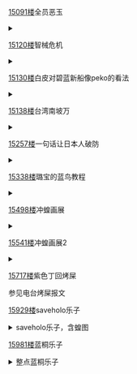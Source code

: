 [15091楼](https://bbs.nga.cn/read.php?tid=27130525&page=755#l15091)全员恶玉

<details>
  <summary></summary>
  
  <img src="https://img4.nga.178.com/ngabbs/post/smile/ac15.png"></img>某被盗的弯友烤肉人下面的评论……

  <img src="https://img.nga.178.com/attachments/mon_202106/23/-zue37Q2o-86nqK1dT3cSk6-6g.jpg"></img>

  <div style="color:red;font-size:20px;font-weight:bolder">《全员恶玉》</div>
  
</details>

[15120楼](https://bbs.nga.cn/read.php?tid=27130525&page=757#l15120)智械危机

<details>
  <summary></summary>
  
  <img src="https://img4.nga.178.com/ngabbs/post/smile/ac15.png"></img>太哈人了

  <img src="https://img.nga.178.com/attachments/mon_202106/23/-zue37Q2o-fbe5K13T1kSgr-8f.jpg"></img>
  
</details>

[15130楼](https://bbs.nga.cn/read.php?tid=27130525&page=757#l15130)白皮对碧蓝新船像peko的看法

<details>
  <summary></summary>
  
  典！<img src="https://img.nga.178.com/attachments/mon_202106/23/-zue37Q2o-j63wZsT3cSu0-xu.jpg.medium.jpg"></img>
  
</details>

[15138楼](https://bbs.nga.cn/read.php?tid=27130525&page=757#l15138)台湾南坡万

<details>
  <summary></summary>
  
  <img src="https://img.nga.178.com/attachments/mon_202106/23/-zue37Q2o-4kwK19T1kSg6-54.jpg"></img>
  <div style="font-size:20px;font-weight:bolder">南波湾！！！！！！！！！</div>
  
</details>

[15257楼](https://bbs.nga.cn/read.php?tid=27130525&page=763#l15257)一句话让日本人破防

<details>
  <summary></summary>
  
  绷不住了xdm<img src="https://img.nga.178.com/attachments/mon_202106/23/-zue37Q2o-haolK1wT3cSjf-j7.jpg"></img>

  <img src="https://img.nga.178.com/attachments/mon_202106/23/-zue37Q2o-jyelKbT1kSh1-23.jpg"></img>
  
</details>

[15338楼](https://bbs.nga.cn/read.php?tid=27130525&page=767#l15338)璐宝的蓝鸟教程

<details>
  <summary></summary>
  
  大家好，这里是璐宝。

  在七月一号当天，可以预见蓝鸟一定会涌入大量桐生会和其他大家庭mmr，因此需要更多人手加入蓝鸟战场。

  璐宝在此号召：任何条件允许的各位都请尽量在七月一号当天参与作战<img src="https://img4.nga.178.com/ngabbs/post/smile/ac37.png"></img>

  因为蓝鸟机制的特殊性，请大家尽量提前5天准备好蓝鸟冲蝗号，以下是准备教程链接：

  https://hackmd.io/@BLUE-CAP-SAME/bluebird

  稍后会放在外面单独发帖并附上包含各种工具的便携式浏览器懒人包下载地址~

  <details>
    <summary></summary>
    开始还在纳闷为什么外面发不了，后来才明白要发至少5帖才能单独发新主题<img src="https://img4.nga.178.com/ngabbs/post/smile/ac26.png"></img>
  </details>

</details>

[15498楼](https://bbs.nga.cn/read.php?tid=27130525&page=775#l15498)冲蝗画展

<details>
  <summary></summary>
  
  要是被吞就当图床用了，反正冲蝗画展准备在楼外办的。

  ***

  **《中国安迪给桐生会会长的回信》**

  外文名：Reply of the CNandy to CocoKaicho
  
  作者：伊利亚·叶菲莫维奇·图图
  
  创作时间：2021年春
  
  现收藏地：蓝桐会艺术展览馆
  
  画作类型：油画
  
  材质：画布 油彩
  
  规格：纵708px；横1200px

  <img src="https://img.nga.178.com/attachments/mon_202106/23/-zue37Q2o-6qu4Z1sT3cSxc-jo.jpg.medium.jpg"></img>

  在安迪收到蝗funcb的信件后，安迪们决定答复给蝗宝以一封充满下流侮辱与亵渎语言的回信。油画表现了乐子人们绞尽脑汁想脏话的场景。

  <br>
  
  **艺术鉴赏**

  画家以明亮的场景和精心选择的人物姿态，从侧面烘托了现场的欢乐气氛，与画面最中间负责起草的乐子人担心用词被泥潭屏蔽的神情形成鲜明对比，增强了画面的冲击力。

  <details>
    <summary>回信的不完整内容(注：原信件受到了一定损毁)</summary>
  
    “哦蝗宝，猴楼的恶魔，该死的魔鬼的狐朋狗友，路西法他本人的走狗。你用你的***都杀不死一只刺猬，算哪门子的极道会长？孝子拉*，你家桐生会吃。你这个**的**，不该来管台湾省的事；我们不怕你的孝子，大海和陆地作证我们会与你作战，****。
    
    你这个猴楼的**，nga修车轮子的，v吧酿啤酒的，蓝鸟*山羊的，5厕的猪倌，4厕的*猪，b站的小偷，红迪的娈童，自己直播间的刽子手；全世界和全冥界的傻瓜，真主面前的**，毒蛇的**，老子**里的一根筋。你这**的鼻涕，母驴的**，待宰的野*，没受过洗的脑门；****去吧！
    
    那么我们中国安迪向你这**宣布，你连给holo信养*都不配。现在我们可以收笔了。因为我们就不知道时日也根本没有历法，日月当空，年岁随神，我们这里的一天和你们那里的一天是一样的！为了这个来舔我们的**吧！ ”
  
  </details>
  
  <br>

  <br>

  <br>

  **《河边上的桐生会会员》**

  外文名：Kiryu Kai Member on the River
  
  作者：伊利亚·叶菲莫维奇·图图
  
  创作时间：2021年
  
  现收藏地：蓝桐会艺术展览馆
  
  画作类型：布面油画
  
  规格：纵548px；横1280px

  <img src="https://img.nga.178.com/attachments/mon_202106/23/-zue37Q2o-5xomZxT3cSzk-f8.jpg"></img>

  该画描绘了被烈日炙烤的焦黄的河岸上，蝗孝子们拉着无法起帆的货船随着队伍向前挪动的景象。画面中的孝子们都弯着腰低着头，拖着沉重的脚步，魔怔了一样，似乎已经习惯了这样日日麻木的直播。

  <br>

  **艺术鉴赏**

  画家以迷蒙的色调与空旷的空间构图，写实的笔触，将蝗孝子们魔怔麻木的神情刻画得入木三分。寸步难行的货船象征直播能力不进反退的蝗宝，对应画面远处轰鸣的汽船与轻快的帆船，被称为冲蝗画展中批判现实主义的油画杰作之一。

  <br>

  <br>

  <br>

  **《太空人狼之图》**

  外文名：The Woodblock Prints of Among Us 宇宙人狼之図

  作者：胡 図図
  
  创作时间：2021年2月
  
  现收藏地：蓝桐会艺术展览馆
  
  画作类型：浮世绘
  
  规格：纵640px；横1309px

  <img src="https://img.nga.178.com/attachments/mon_202106/23/-zue37Q2o-43etZ1mT3cS10d-hs.jpg.medium.jpg"></img>

  这幅浮世绘描绘了第一次太空狼人杀观众参加回的场景，虚拟圣乔治ANDY老哥利用游戏中的混乱，成功发动“shame on you”言弹导致蝗宝破防的场面。
  
  因为场面混乱，蝗孝子们至今都没人知道，到底是谁刺杀了蝗宝。

</details>

[15541楼](https://bbs.nga.cn/read.php?tid=27130525&page=778#l15541)冲蝗画展2

<details>
  <summary></summary>
  
  **《围攻下的蝗粉》**

  外文名：Kiryu Kai Member Under Siege

  作者：费迪南德·维克多·尤金·神城ふゆな

  创作时间：2021年6月22日

  现收藏地：蓝桐会艺术展览馆

  画作类型：油画

  规格：纵788px；横1024px

  <img src="https://img.nga.178.com/attachments/mon_202106/23/-zue37Q2o-807yXbZ35T3cSsg-lw.png"></img>

  这幅油画描绘了在冲蝗长期围城战中蝗粉们的抵抗安迪的一幕，画面中的一位蝗粉警惕得看着战场中的安迪们，躲在掩体中，生怕鬼图使徒轰炸到自己；另一位蝗粉则疲惫的倒在地上，似乎已经放弃了抵抗。

  <br>

  **艺术鉴赏**

  这位年轻的萝莉画家并没有选择正面画出冲蝗战场的战争场面，而是选择单独刻画蝗粉在防空洞中的模样，将蝗粉在长期围城下紧张又疲惫的神态着重表现出来。以以小见大的手法，侧面表现了长期围城战中安迪们坚持不懈的精神与愚公移山坚持冲蝗的坚定信念

  <br>

  <br>

  <br>

  **《“仍存于此”》**

  外文名："I'm still here"

  作者：夕提

  创作时间：2021年6月10日

  现收藏地：蓝桐会艺术展览馆海外分馆

  画作类型：漫画

  规格：纵2304px；横4096px

  <img src="https://img.nga.178.com/attachments/mon_202106/23/-zue37Q2o-jw89Z1dT3cS35s-1s0.jpg.medium.jpg"></img>

  这幅漫画描绘了桐生会为会长送行的一幕，桐生会们面带笑容地向棺材致敬，蝗宝则从棺材中跳出来说：“不要向我敬礼我还在这MDFK!” 。but who cares，谁会在意一个死人的看法呢？无视蝗宝的叫唤，桐生会们喜笑颜开，手舞足蹈地将蝗宝送入坟墓。

  <br>

  **艺术鉴赏**

  画家以幽默的笔触表现了蝗粉的真实看法，气氛轻松有趣，为蝗粉不可多得的佳作。

  <br>

  *O7的意思是“我向你致敬”，就像：) 表示微笑一样，将手机横过来看就能看出O7是敬礼的表情。

  <br>

  <br>

  <br>

  **《向着巨人冲锋的骑士》**
  外文名：Don Quixote charges the "giants"
  
  作者：真夏葉愛
  
  创作时间：2021年6月23日
  
  现收藏地：蓝桐会艺术展览馆
  
  画作类型：油画
  
  规格：纵692px；横1024px

  <img src="https://img.nga.178.com/attachments/mon_202106/23/-zue37Q2o-kx6xXfZ49T3cSsg-j8.png"></img>

  画面正中是一位爱好伸张正义的青蛙骑士，因为嗜好读骑士小说，对小说中描述为邪恶残暴的东方巨人充满仇恨，为了向自己的夫人证明自己英勇的一面，与桐生会的一名随从一起讨伐名叫安迪的巨人。画作描绘了勇敢的骑士向巨人冲锋的一幕。

  然而那不是巨人，那是风车，所谓的夫人也只是对一名虚拟主播产生的臆想而已，甚至在直播间一发繁体字就被ban。

  <br>

  **点评**

  绷不住了，莱蛙这发的什么正义春。<img src="https://img.nga.178.com/attachments/mon_202011/24/-9lddQ5-k8m4K0Sw-w.png"></img>

  <br>

  <br>

  <br>

  **《猴楼保卫者》**

  外文名：SAVE HOLOLIVE

  作者：鈩谷琉舞

  创作时间：2021年6月23日

  现收藏地：蓝桐会艺术展览馆

  画作类型：漫画

  规格：纵692px；横1024px

  <img src="https://img.nga.178.com/attachments/mon_202106/23/-zue37Q2o-2rq4XkZ5kT3cSsg-j8.png"></img>

  《向着巨人冲锋的骑士》的延伸二次创作

  <br>

  **点评**

  匿名安迪：呜呜呜，save哥你到底保护了个啥啊。
  
</details>

[15717楼](https://bbs.nga.cn/read.php?tid=27130525&page=786#l15717)紫色丁回烤屎

参见电台烤屎报文

[15929楼](https://bbs.nga.cn/read.php?tid=27130525&page=797#l15929)saveholo乐子

<details>
  <summary>saveholo乐子，含蝗图</summary>
  
  <img src="https://img.nga.178.com/attachments/mon_202106/24/-zue37Q2o-kg3uZaT1kSg7-86.png"></img>

  <img src="https://img.nga.178.com/attachments/mon_202106/24/-zue37Q2o-2j90K10ToS59-4e.png"></img>
  
</details>

[15981楼](https://bbs.nga.cn/read.php?tid=27130525&page=800#l15981)蓝桐乐子

<details>
  <summary>整点蓝桐乐子</summary>
  
  4V和BOT干上了<img src="https://img4.nga.178.com/ngabbs/post/smile/ac15.png"></img>

  通 过 图 灵 测 试

  https://twitter.com/china_pink_suck/status/1408041509761343491
  
</details>